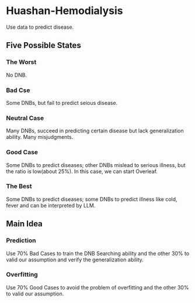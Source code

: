 # Huashan-Hemodialysis
Use data to predict disease.

## Five Possible States
### The Worst
No DNB.
### Bad Cse
Some DNBs, but fail to predict seious disease.

### Neutral Case
Many DNBs, succeed in predicting certain disease but lack generalization ability. Many misjudgments.

### Good Case
Some DNBs to predict diseases; other DNBs mislead to serious illness, but the ratio is low(about 25%). In this case, we can start Overleaf.

### The Best
Some DNBs to predict diseases; some DNBs to predict illness like cold, fever and can be interpreted by LLM.

## Main Idea
### Prediction
Use 70% Bad Cases to train the DNB Searching ability and the other 30% to valid our assumption and verify the generalization ability.
### Overfitting
Use 70% Good Cases to avoid the problem of overfitting and the other 30% to valid our assumption.
